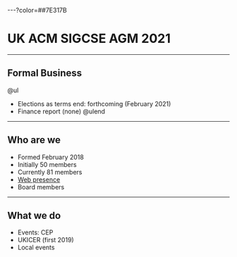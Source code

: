 ---?color=##7E317B

# UK ACM SIGCSE AGM 2021

---

## Formal Business

@ul

- Elections as terms end: forthcoming (February 2021)
- Finance report (none)
@ulend

---
    
## Who are we

- Formed February 2018
- Initially 50 members
- Currently 81 members
- [Web presence](https://uki-sigcse.hosting.acm.org/contact/)
- Board members

---

## What we do

- Events: CEP
- UKICER (first 2019)
- Local events

